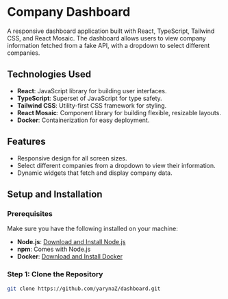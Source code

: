 # Company Dashboard

A responsive dashboard application built with React, TypeScript, Tailwind CSS, and React Mosaic. The dashboard allows users to view company information fetched from a fake API, with a dropdown to select different companies.

## Technologies Used

- **React**: JavaScript library for building user interfaces.
- **TypeScript**: Superset of JavaScript for type safety.
- **Tailwind CSS**: Utility-first CSS framework for styling.
- **React Mosaic**: Component library for building flexible, resizable layouts.
- **Docker**: Containerization for easy deployment.

## Features

- Responsive design for all screen sizes.
- Select different companies from a dropdown to view their information.
- Dynamic widgets that fetch and display company data.

## Setup and Installation

### Prerequisites

Make sure you have the following installed on your machine:

- **Node.js**: [Download and Install Node.js](https://nodejs.org/)
- **npm**: Comes with Node.js
- **Docker**: [Download and Install Docker](https://www.docker.com/get-started)

### Step 1: Clone the Repository

```bash
git clone https://github.com/yarynaZ/dashboard.git
